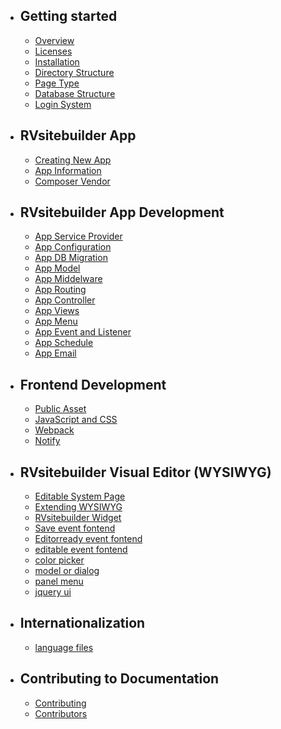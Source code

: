 - ## Getting started
    - [Overview](overview.md)   
    - [Licenses](licenses.md)
    - [Installation](installation.md)
    - [Directory Structure](directory-structure.md)
    - [Page Type](page-type.md)
    - [Database Structure](database-structure.md)
    - [Login System](login-system.md)
- ## RVsitebuilder App
    - [Creating New App](creating-new-app.md)
    - [App Information](app-json-and-dependency.md) 
    - [Composer Vendor](composer-vendor.md)
    <!-- - Additional Helpers and Commands -->
- ## RVsitebuilder App Development
    - [App Service Provider](app-service-provider.md)
    - [App Configuration](app-configuration.md) 
    - [App DB Migration](app-database-migration.md)
    - [App Model](app-model.md)
    - [App Middelware](app-middleware.md)
    - [App Routing](app-routing.md)
    - [App Controller](app-controller.md)
    - [App Views](app-views.md) 
    - [App Menu](app-menu.md) 
    - [App Event and Listener](app-event-listener.md) 
    - [App Schedule](app-schedule.md) 
    <!-- - App Console -->
    - [App Email](app-email.md)
    <!-- - Authorization (roles and policy) -->
- ## Frontend Development
    - [Public Asset](public-asset.md) 
    - [JavaScript and CSS](javascript-css-framework.md)
    - [Webpack](webpack.md)
    - [Notify](notify.md)

- ## RVsitebuilder Visual Editor (WYSIWYG)
    - [Editable System Page](creating-editable-system-page.md)
    - [Extending WYSIWYG](extending-WYSIWYG.md)
    - [RVsitebuilder Widget](rvsitebuilder-widget.md)
    - [Save event fontend](eventSave.md)
    - [Editorready event fontend](eventEditorReady.md)
    - [editable event fontend](eventEditorReady.md)
    - [color picker](eventEditorReady.md)
    - [model or dialog](eventEditorReady.md)
    - [panel menu](eventEditorReady.md)
    - [jquery ui](eventEditorReady.md)
    <!-- - Extending Menu Components (search box, shop, login/logout)
    - Extending Section Content
    - Extending Insert Toolbar
    - Extending Form WYSIWYG
    - Extending Email WYSIWYG -->
- ## Internationalization
    - [language files](app-language-files.md)
<!-- - ## Testing -->
<!-- - ## Tutorials -->
- ## Contributing to Documentation
    - [Contributing](contributing.md)
    - [Contributors](contributors.md)



